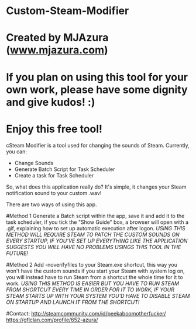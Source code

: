 # Custom-Steam-Modifier
# Created by MJAzura (www.mjazura.com)
# If you plan on using this tool for your own work, please have some dignity and give kudos! :)
# Enjoy this free tool!

cSteam Modifier is a tool used for changing the sounds of Steam.
Currently, you can:
- Change Sounds
- Generate Batch Script for Task Scheduler
- Create a task for Task Scheduler

So, what does this application really do?
It's simple, it changes your Steam notification sound to your custom .wav!
 
There are two ways of using this app.
 
#Method 1 
Generate a Batch script within the app, save it and add it to the task scheduler, if you tick the "Show Guide" box, a browser will open with a .gif, explaining how to set up automatic execution after logon.
*USING THIS METHOD WILL REQUIRE STEAM TO PATCH THE CUSTOM SOUNDS ON EVERY STARTUP, IF YOU'VE SET UP EVERYTHING LIKE THE APPLICATION SUGGESTS YOU WILL HAVE NO PROBLEMS USINGS THIS TOOL IN THE FUTURE!*
 
#Method 2 
Add -noverifyfiles to your Steam.exe shortcut, this way you won't have the custom sounds if you start your Steam with system log on, you will instead have to run Steam from a shortcut the whole time for it to work.
*USING THIS METHOD IS EASIER BUT YOU HAVE TO RUN STEAM FROM SHORTCUT EVERY TIME IN ORDER FOR IT TO WORK, IF YOUR STEAM STARTS UP WITH YOUR SYSTEM YOU'D HAVE TO DISABLE STEAM ON STARTUP AND LAUNCH IT FROM THE SHORTCUT!*

#Contact:
http://steamcommunity.com/id/peekaboomotherfucker/
https://gflclan.com/profile/652-azura/

